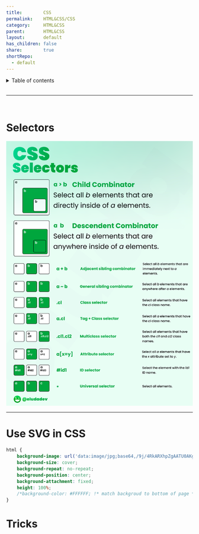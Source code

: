 ```yaml
---  
title:        CSS  
permalink:    HTML&CSS/CSS  
category:     HTML&CSS  
parent:       HTML&CSS  
layout:       default  
has_children: false  
share:        true  
shortRepo:  
  - default        
---  
```

  
<details markdown="block">            
<summary>            
Table of contents            
</summary>            
{: .text-delta }            
1. TOC            
{:toc}            
</details>            
  
<br/>            
  
***            
  
<br/>       
  
# Selectors  
  
![cssSelectors.png](..%2Fassets%2FcssSelectors.png)  
  
---  
  
# Use SVG in CSS  
  
```css  
html {  
    background-image: url('data:image/jpg;base64,/9j/4RkARXhpZgAATU0AKgAAAAgAB6f/9k='), url(/TBEX/resource/src/815-teams-north-gate-path.jpg);  
    background-size: cover;  
    background-repeat: no-repeat;  
    background-position: center;  
    background-attachment: fixed;  
    height: 100%;  
    /*background-color: #FFFFFF; !* match backgroud to bottom of page *!*/  
}  
```  
  
# Tricks  
  
<object data="css.html" width="1000" height="10000" type="text/html"></object>